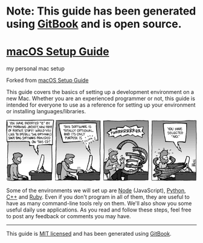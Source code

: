 
**Note:** This guide has been generated using [GitBook](http://www.gitbook.io) and is open source.
====================


[macOS Setup Guide](http://bwl.github.io/mac-setup)
====================

my personal mac setup


Forked from [macOS Setup Guide](https://sourabhbajaj.com/mac-setup)

This guide covers the basics of setting up a development environment on a new
Mac. Whether you are an experienced programmer or not, this guide is intended
for everyone to use as a reference for setting up your environment or
installing languages/libraries.

[![Screen](https://raw.githubusercontent.com/sb2nov/mac-setup/master/assets/intro.gif)](https://raw.githubusercontent.com/sb2nov/mac-setup/master/assets/intro.gif)

Some of the environments we will set up are [Node](https://nodejs.org)
(JavaScript), [Python](https://www.python.org),
[C++](http://www.cplusplus.com) and [Ruby](https://www.ruby-lang.org).
Even if you don't program in all of them, they are useful to have as many
command-line tools rely on them. We'll also show you some useful daily use
applications. As you read and follow these steps, feel free to post any
feedback or comments you may have.


-------------------------------------------------------------------------------

This guide is [MIT
licensed](https://github.com/sb2nov/mac-setup/blob/master/LICENSE) and has been
generated using [GitBook](https://www.gitbook.com/).